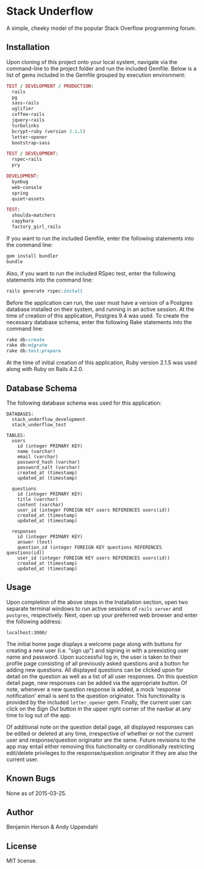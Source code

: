 Stack Underflow
======================

A simple, cheeky model of the popular Stack Overflow programming forum.

Installation
------------

Upon cloning of this project onto your local system, navigate via the
command-line to the project folder and run the included Gemfile. Below
is a list of gems included in the Gemfile grouped by execution environment:

```ruby
TEST / DEVELOPMENT / PRODUCTION:
  rails
  pg
  sass-rails
  uglifier
  coffee-rails
  jquery-rails
  turbolinks
  bcrypt-ruby (version 3.1.5)
  letter-opener
  bootstrap-sass

TEST / DEVELOPMENT:
  rspec-rails
  pry

DEVELOPMENT:
  byebug
  web-console
  spring
  quiet-assets

TEST:
  shoulda-matchers
  capybara
  factory_girl_rails
```

If you want to run the included Gemfile, enter the following statements into
the command line:
```ruby
gem install bundler
bundle
```

Also, if you want to run the included RSpec test, enter the following
statements into the command line:
```ruby
rails generate rspec:install
```

Before the application can run, the user must have a version of
a Postgres database installed on their system, and running in an active
session. At the time of creation of this application, Postgres 9.4 was
used. To create the necessary database schema, enter the following Rake
statements into the command line:
```rake
rake db:create
rake db:migrate
rake db:test:prepare
```

At the time of initial creation of this application, Ruby
version 2.1.5 was used along with Ruby on Rails 4.2.0.

Database Schema
-----

The following database schema was used for this application:

```
DATABASES:
  stack_underflow_development
  stack_underflow_test

TABLES:
  users
    id (integer PRIMARY KEY)
    name (varchar)
    email (varchar)
    password_hash (varchar)
    password_salt (varchar)
    created_at (timestamp)
    updated_at (timestamp)

  questions
    id (integer PRIMARY KEY)
    title (varchar)
    content (varchar)
    user_id (integer FOREIGN KEY users REFERENCES users(id))
    created_at (timestamp)
    updated_at (timestamp)

  responses
    id (integer PRIMARY KEY)
    answer (text)
    question_id (integer FOREIGN KEY questions REFERENCES questions(id))
    user_id (integer FOREIGN KEY users REFERENCES users(id))
    created_at (timestamp)
    updated_at (timestamp)
```

Usage
-----

Upon completion of the above steps in the Installation section, open
two separate terminal windows to run active sessions of ```rails server```
and ```postgres```, respectively. Next, open up your preferred web browser
and enter the following address:

```url
localhost:3000/
```

The initial home page displays a welcome page along with buttons
for creating a new user (i.e. "sign up") and signing in with a
preexisting user name and password. Upon successful log in,
the user is taken to their profile page consisting of all
previously asked questions and a button for adding new questions.
All displayed questions can be clicked upon for detail on the
question as well as a list of all user responses. On this question
detail page, new responses can be added via the appropriate button.
Of note, whenever a new question response is added, a mock
'response notification' email is sent to the question originator.
This functionality is provided by the included ```letter_opener```
gem. Finally, the current user can click on the *Sign Out* button
in the upper right corner of the navbar at any time to log out of
the app.

Of additional note on the question detail page, all displayed responses
can be edited or deleted at any time, irrespective of whether
or not the current user and response/question originator
are the same. Future revisions to the app may entail either removing
this functionality or conditionally restricting edit/delete privileges
to the response/question originator if they are also the current user.

Known Bugs
----------

None as of 2015-03-25.

Author
------

Benjamin Herson & Andy Uppendahl

License
-------

MIT license.
